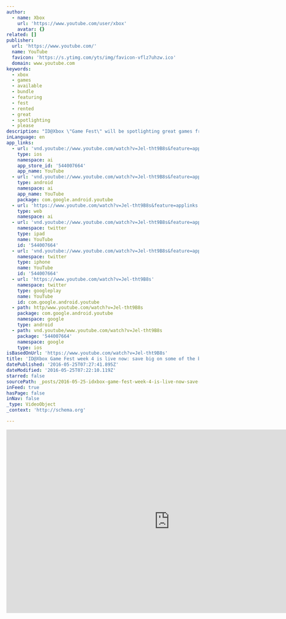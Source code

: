 ```yaml
---
author:
  - name: Xbox
    url: 'https://www.youtube.com/user/xbox'
    avatar: {}
related: []
publisher:
  url: 'https://www.youtube.com/'
  name: YouTube
  favicon: 'https://s.ytimg.com/yts/img/favicon-vflz7uhzw.ico'
  domain: www.youtube.com
keywords:
  - xbox
  - games
  - available
  - bundle
  - featuring
  - fest
  - rented
  - great
  - spotlighting
  - please
description: "ID@Xbox \"Game Fest\" will be spotlighting great games from ID@Xbox throughout the entire month of May. In week 4, we're featuring great deals on the some of the best ID@Xbox games and bundle."
inLanguage: en
app_links:
  - url: 'vnd.youtube://www.youtube.com/watch?v=Jel-tht9B8s&feature=applinks'
    type: ios
    namespace: ai
    app_store_id: '544007664'
    app_name: YouTube
  - url: 'vnd.youtube://www.youtube.com/watch?v=Jel-tht9B8s&feature=applinks'
    type: android
    namespace: ai
    app_name: YouTube
    package: com.google.android.youtube
  - url: 'https://www.youtube.com/watch?v=Jel-tht9B8s&feature=applinks'
    type: web
    namespace: ai
  - url: 'vnd.youtube://www.youtube.com/watch?v=Jel-tht9B8s&feature=applinks'
    namespace: twitter
    type: ipad
    name: YouTube
    id: '544007664'
  - url: 'vnd.youtube://www.youtube.com/watch?v=Jel-tht9B8s&feature=applinks'
    namespace: twitter
    type: iphone
    name: YouTube
    id: '544007664'
  - url: 'https://www.youtube.com/watch?v=Jel-tht9B8s'
    namespace: twitter
    type: googleplay
    name: YouTube
    id: com.google.android.youtube
  - path: http/www.youtube.com/watch?v=Jel-tht9B8s
    package: com.google.android.youtube
    namespace: google
    type: android
  - path: vnd.youtube/www.youtube.com/watch?v=Jel-tht9B8s
    package: '544007664'
    namespace: google
    type: ios
isBasedOnUrl: 'https://www.youtube.com/watch?v=Jel-tht9B8s'
title: 'ID@Xbox Game Fest week 4 is live now: save big on some of the best ID@Xbox games!'
datePublished: '2016-05-25T07:27:41.895Z'
dateModified: '2016-05-25T07:22:10.119Z'
starred: false
sourcePath: _posts/2016-05-25-idxbox-game-fest-week-4-is-live-now-save-big-on-some-of-th.md
inFeed: true
hasPage: false
inNav: false
_type: VideoObject
_context: 'http://schema.org'

---
```

<iframe src="https://cdn.embedly.com/widgets/media.html?src=https%3A%2F%2Fwww.youtube.com%2Fembed%2FJel-tht9B8s%3Ffeature%3Doembed&amp;url=http%3A%2F%2Fwww.youtube.com%2Fwatch%3Fv%3DJel-tht9B8s&amp;image=https%3A%2F%2Fi.ytimg.com%2Fvi%2FJel-tht9B8s%2Fhqdefault.jpg&amp;key=b7d04c9b404c499eba89ee7072e1c4f7&amp;type=text%2Fhtml&amp;schema=youtube" width="854" height="480" scrolling="no" frameborder="0" allowfullscreen="" style=""></iframe>